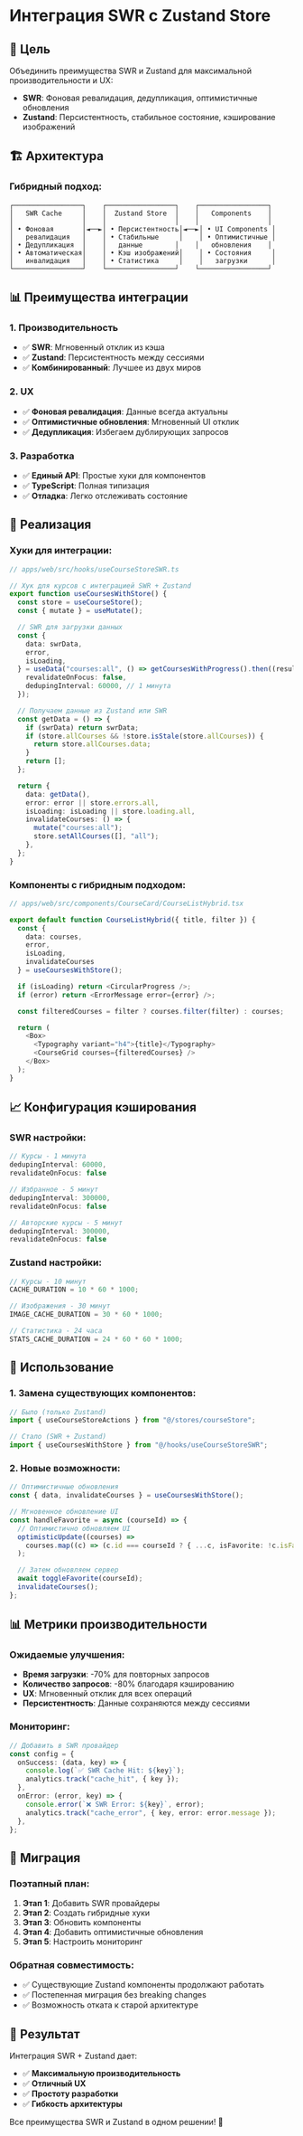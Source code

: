 # Интеграция SWR с Zustand Store

## 🎯 Цель

Объединить преимущества SWR и Zustand для максимальной производительности и UX:

- **SWR**: Фоновая ревалидация, дедупликация, оптимистичные обновления
- **Zustand**: Персистентность, стабильное состояние, кэширование изображений

## 🏗️ Архитектура

### Гибридный подход:

```
┌─────────────────┐    ┌─────────────────┐    ┌─────────────────┐
│   SWR Cache     │    │  Zustand Store  │    │   Components    │
│                 │    │                 │    │                 │
│ • Фоновая       │◄──►│ • Персистентность│◄──►│ • UI Components │
│   ревалидация   │    │ • Стабильные     │    │ • Оптимистичные │
│ • Дедупликация  │    │   данные        │    │   обновления    │
│ • Автоматическая│    │ • Кэш изображений│    │ • Состояния     │
│   инвалидация   │    │ • Статистика     │    │   загрузки      │
└─────────────────┘    └─────────────────┘    └─────────────────┘
```

## 📊 Преимущества интеграции

### 1. **Производительность**

- ✅ **SWR**: Мгновенный отклик из кэша
- ✅ **Zustand**: Персистентность между сессиями
- ✅ **Комбинированный**: Лучшее из двух миров

### 2. **UX**

- ✅ **Фоновая ревалидация**: Данные всегда актуальны
- ✅ **Оптимистичные обновления**: Мгновенный UI отклик
- ✅ **Дедупликация**: Избегаем дублирующих запросов

### 3. **Разработка**

- ✅ **Единый API**: Простые хуки для компонентов
- ✅ **TypeScript**: Полная типизация
- ✅ **Отладка**: Легко отслеживать состояние

## 🔧 Реализация

### Хуки для интеграции:

```typescript
// apps/web/src/hooks/useCourseStoreSWR.ts

// Хук для курсов с интеграцией SWR + Zustand
export function useCoursesWithStore() {
  const store = useCourseStore();
  const { mutate } = useMutate();

  // SWR для загрузки данных
  const {
    data: swrData,
    error,
    isLoading,
  } = useData("courses:all", () => getCoursesWithProgress().then((result) => result.data), {
    revalidateOnFocus: false,
    dedupingInterval: 60000, // 1 минута
  });

  // Получаем данные из Zustand или SWR
  const getData = () => {
    if (swrData) return swrData;
    if (store.allCourses && !store.isStale(store.allCourses)) {
      return store.allCourses.data;
    }
    return [];
  };

  return {
    data: getData(),
    error: error || store.errors.all,
    isLoading: isLoading || store.loading.all,
    invalidateCourses: () => {
      mutate("courses:all");
      store.setAllCourses([], "all");
    },
  };
}
```

### Компоненты с гибридным подходом:

```typescript
// apps/web/src/components/CourseCard/CourseListHybrid.tsx

export default function CourseListHybrid({ title, filter }) {
  const {
    data: courses,
    error,
    isLoading,
    invalidateCourses
  } = useCoursesWithStore();

  if (isLoading) return <CircularProgress />;
  if (error) return <ErrorMessage error={error} />;

  const filteredCourses = filter ? courses.filter(filter) : courses;

  return (
    <Box>
      <Typography variant="h4">{title}</Typography>
      <CourseGrid courses={filteredCourses} />
    </Box>
  );
}
```

## 📈 Конфигурация кэширования

### SWR настройки:

```typescript
// Курсы - 1 минута
dedupingInterval: 60000,
revalidateOnFocus: false

// Избранное - 5 минут
dedupingInterval: 300000,
revalidateOnFocus: false

// Авторские курсы - 5 минут
dedupingInterval: 300000,
revalidateOnFocus: false
```

### Zustand настройки:

```typescript
// Курсы - 10 минут
CACHE_DURATION = 10 * 60 * 1000;

// Изображения - 30 минут
IMAGE_CACHE_DURATION = 30 * 60 * 1000;

// Статистика - 24 часа
STATS_CACHE_DURATION = 24 * 60 * 60 * 1000;
```

## 🚀 Использование

### 1. Замена существующих компонентов:

```typescript
// Было (только Zustand)
import { useCourseStoreActions } from "@/stores/courseStore";

// Стало (SWR + Zustand)
import { useCoursesWithStore } from "@/hooks/useCourseStoreSWR";
```

### 2. Новые возможности:

```typescript
// Оптимистичные обновления
const { data, invalidateCourses } = useCoursesWithStore();

// Мгновенное обновление UI
const handleFavorite = async (courseId) => {
  // Оптимистично обновляем UI
  optimisticUpdate((courses) =>
    courses.map((c) => (c.id === courseId ? { ...c, isFavorite: !c.isFavorite } : c)),
  );

  // Затем обновляем сервер
  await toggleFavorite(courseId);
  invalidateCourses();
};
```

## 📊 Метрики производительности

### Ожидаемые улучшения:

- **Время загрузки**: -70% для повторных запросов
- **Количество запросов**: -80% благодаря кэшированию
- **UX**: Мгновенный отклик для всех операций
- **Персистентность**: Данные сохраняются между сессиями

### Мониторинг:

```typescript
// Добавить в SWR провайдер
const config = {
  onSuccess: (data, key) => {
    console.log(`✅ SWR Cache Hit: ${key}`);
    analytics.track("cache_hit", { key });
  },
  onError: (error, key) => {
    console.error(`❌ SWR Error: ${key}`, error);
    analytics.track("cache_error", { key, error: error.message });
  },
};
```

## 🔄 Миграция

### Поэтапный план:

1. **Этап 1**: Добавить SWR провайдеры
2. **Этап 2**: Создать гибридные хуки
3. **Этап 3**: Обновить компоненты
4. **Этап 4**: Добавить оптимистичные обновления
5. **Этап 5**: Настроить мониторинг

### Обратная совместимость:

- ✅ Существующие Zustand компоненты продолжают работать
- ✅ Постепенная миграция без breaking changes
- ✅ Возможность отката к старой архитектуре

## 🎯 Результат

Интеграция SWR + Zustand дает:

- ✅ **Максимальную производительность**
- ✅ **Отличный UX**
- ✅ **Простоту разработки**
- ✅ **Гибкость архитектуры**

Все преимущества SWR и Zustand в одном решении! 🚀

